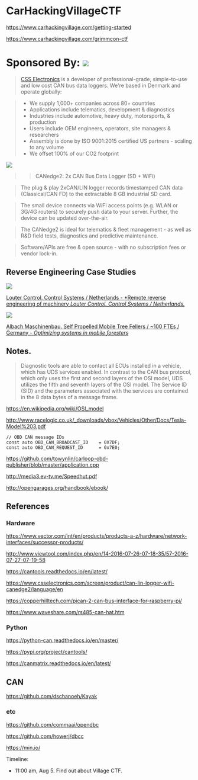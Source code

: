 # CarHackingVillageCTF

https://www.carhackingvillage.com/getting-started

https://www.carhackingvillage.com/grimmcon-ctf

# Sponsored By: ![](https://www.csselectronics.com/script/getLogoImage/id/klikthis:LogoImage:sm011685180628698/logo.png)

> [CSS Electronics](https://www.csselectronics.com/screen/page/can-bus-logger-about) is a developer of professional-grade, simple-to-use and low cost CAN bus data loggers. We're based in Denmark and operate globally:

> - We supply 1,000+ companies across 80+ countries
> - Applications include telematics, development & diagnostics
> - Industries include automotive, heavy duty, motorsports, & production
> - Users include OEM engineers, operators, site managers & researchers
> - Assembly is done by ISO 9001:2015 certified US partners - scaling to any volume
> - We offset 100% of our CO2 footprint

![](https://s3-eu-west-1.amazonaws.com/images.smoolis.com/c408510c-077d-4269-bd67-0f6c55129510/CANedge2-CAN-Bus-Data-Logger-WiFi-Telematics.jpg)

>> CANedge2: 2x CAN Bus Data Logger (SD + WiFi)

> The plug & play 2xCAN/LIN logger records timestamped CAN data (Classical/CAN FD) to the extractable 8 GB industrial SD card.

> The small device connects via WiFi access points (e.g. WLAN or 3G/4G routers) to securely push data to your server. Further, the device can be updated over-the-air.

> The CANedge2 is ideal for telematics & fleet management - as well as R&D field tests, diagnostics and predictive maintenance.

> Software/APIs are free & open source - with no subscription fees or vendor lock-in.

## Reverse Engineering Case Studies

![](https://canlogger1000.csselectronics.com/img/cases/use-cases/Louter-Control-Logo-Use-Case.jpg)

[Louter Control. Control Systems / Netherlands - *Remote reverse engineering of machinery *Louter Control. Control Systems / Netherlands.*](https://www.csselectronics.com/screen/page/can-logger-use-case-study-examples#louter-control-case-wifi-reverse-engineering)

![](https://canlogger1000.csselectronics.com/img/cases/use-cases/Albach-Use-Case-Logo_v3.png)

[Albach Maschinenbau. Self Propelled Mobile Tree Fellers / ~100 FTEs / Germany - *Optimizing systems in mobile foresters*](https://www.csselectronics.com/screen/page/can-logger-use-case-study-examples#albach-case-mobile-forester)


## Notes.

> Diagnostic tools are able to contact all ECUs installed in a vehicle, which has UDS services enabled. In contrast to the CAN bus protocol, which only uses the first and second layers of the OSI model, UDS utilizes the fifth and seventh layers of the OSI model. The Service ID (SID) and the parameters associated with the services are contained in the 8 data bytes of a message frame.

https://en.wikipedia.org/wiki/OSI_model

http://www.racelogic.co.uk/_downloads/vbox/Vehicles/Other/Docs/Tesla-Model%203.pdf

    // OBD CAN message IDs
    const auto OBD_CAN_BROADCAST_ID    = 0X7DF;
    const auto OBD_CAN_REQUEST_ID      = 0x7E0;

https://github.com/towynlin/carloop-obd-publisher/blob/master/application.cpp

http://media3.ev-tv.me/Speedhut.pdf

http://opengarages.org/handbook/ebook/

## References

### Hardware

https://www.vector.com/int/en/products/products-a-z/hardware/network-interfaces/successor-products/

http://www.viewtool.com/index.php/en/14-2016-07-26-07-18-35/57-2016-07-27-07-19-58

https://cantools.readthedocs.io/en/latest/

https://www.csselectronics.com/screen/product/can-lin-logger-wifi-canedge2/language/en

https://copperhilltech.com/pican-2-can-bus-interface-for-raspberry-pi/

https://www.waveshare.com/rs485-can-hat.htm

### Python

https://python-can.readthedocs.io/en/master/

https://pypi.org/project/cantools/

https://canmatrix.readthedocs.io/en/latest/

## CAN

https://github.com/dschanoeh/Kayak


### etc

https://github.com/commaai/opendbc

https://github.com/howerj/dbcc

https://min.io/


Timeline:

- 11:00 am, Aug 5. Find out about Village CTF.

